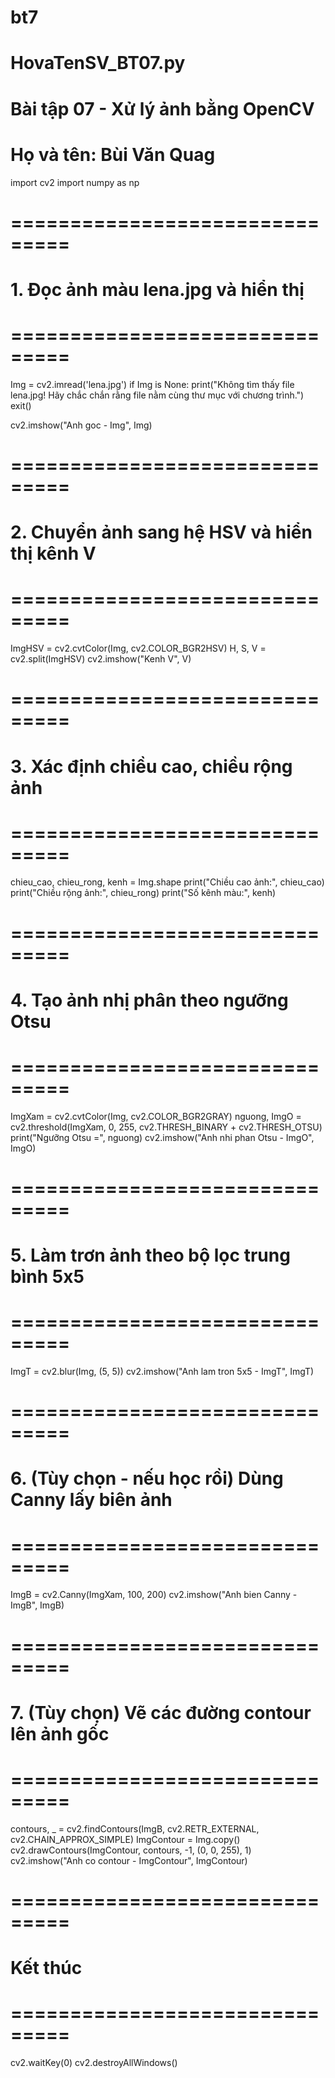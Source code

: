 # bt7
# HovaTenSV_BT07.py
# Bài tập 07 - Xử lý ảnh bằng OpenCV
# Họ và tên: Bùi Văn Quag
import cv2
import numpy as np

# ===============================
# 1. Đọc ảnh màu lena.jpg và hiển thị
# ===============================
Img = cv2.imread('lena.jpg')
if Img is None:
    print("Không tìm thấy file lena.jpg! Hãy chắc chắn rằng file nằm cùng thư mục với chương trình.")
    exit()

cv2.imshow("Anh goc - Img", Img)

# ===============================
# 2. Chuyển ảnh sang hệ HSV và hiển thị kênh V
# ===============================
ImgHSV = cv2.cvtColor(Img, cv2.COLOR_BGR2HSV)
H, S, V = cv2.split(ImgHSV)
cv2.imshow("Kenh V", V)

# ===============================
# 3. Xác định chiều cao, chiều rộng ảnh
# ===============================
chieu_cao, chieu_rong, kenh = Img.shape
print("Chiều cao ảnh:", chieu_cao)
print("Chiều rộng ảnh:", chieu_rong)
print("Số kênh màu:", kenh)

# ===============================
# 4. Tạo ảnh nhị phân theo ngưỡng Otsu
# ===============================
ImgXam = cv2.cvtColor(Img, cv2.COLOR_BGR2GRAY)
nguong, ImgO = cv2.threshold(ImgXam, 0, 255, cv2.THRESH_BINARY + cv2.THRESH_OTSU)
print("Ngưỡng Otsu =", nguong)
cv2.imshow("Anh nhi phan Otsu - ImgO", ImgO)

# ===============================
# 5. Làm trơn ảnh theo bộ lọc trung bình 5x5
# ===============================
ImgT = cv2.blur(Img, (5, 5))
cv2.imshow("Anh lam tron 5x5 - ImgT", ImgT)

# ===============================
# 6. (Tùy chọn - nếu học rồi) Dùng Canny lấy biên ảnh
# ===============================
ImgB = cv2.Canny(ImgXam, 100, 200)
cv2.imshow("Anh bien Canny - ImgB", ImgB)

# ===============================
# 7. (Tùy chọn) Vẽ các đường contour lên ảnh gốc
# ===============================
contours, _ = cv2.findContours(ImgB, cv2.RETR_EXTERNAL, cv2.CHAIN_APPROX_SIMPLE)
ImgContour = Img.copy()
cv2.drawContours(ImgContour, contours, -1, (0, 0, 255), 1)
cv2.imshow("Anh co contour - ImgContour", ImgContour)

# ===============================
# Kết thúc
# ===============================
cv2.waitKey(0)
cv2.destroyAllWindows()
